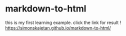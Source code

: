 # markdown-to-html
this is my first learning example. click the link for result !
 https://simonskajetan.github.io/markdown-to-html/
 
 
